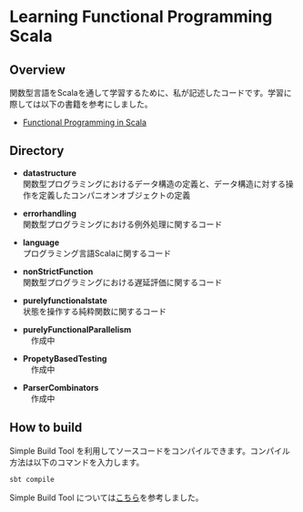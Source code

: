 Learning Functional Programming Scala
==========

## Overview
関数型言語をScalaを通して学習するために、私が記述したコードです。学習に際しては以下の書籍を参考にしました。
 - [Functional Programming in Scala](https://www.amazon.co.jp/Functional-Programming-Scala-Paul-Chiusano/dp/1617290653)

## Directory

- **datastructure** <br>
関数型プログラミングにおけるデータ構造の定義と、データ構造に対する操作を定義したコンパニオンオブジェクトの定義

- **errorhandling** <br>
関数型プログラミングにおける例外処理に関するコード

- **language** <br>
プログラミング言語Scalaに関するコード

- **nonStrictFunction** <br>
関数型プログラミングにおける遅延評価に関するコード

- **purelyfunctionalstate** <br>
状態を操作する純粋関数に関するコード

- **purelyFunctionalParallelism** <br>
　作成中

- **PropetyBasedTesting** <br>
　作成中

- **ParserCombinators** <br>
　作成中

## How to build

Simple Build Tool を利用してソースコードをコンパイルできます。コンパイル方法は以下のコマンドを入力します。
```shell:
sbt compile
```

Simple Build Tool については[こちら](http://www.scala-sbt.org/0.13/docs/index.html)を参考しました。

